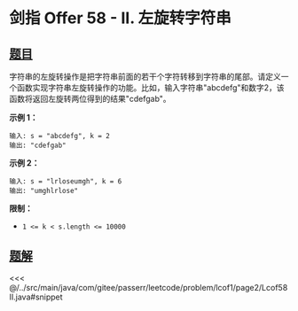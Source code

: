# 剑指 Offer 58 - II. 左旋转字符串

## [题目](https://leetcode.cn/problems/zuo-xuan-zhuan-zi-fu-chuan-lcof/)
字符串的左旋转操作是把字符串前面的若干个字符转移到字符串的尾部。请定义一个函数实现字符串左旋转操作的功能。比如，输入字符串"abcdefg"和数字2，该函数将返回左旋转两位得到的结果"cdefgab"。

**示例 1：**

```
输入: s = "abcdefg", k = 2
输出: "cdefgab"
```

**示例 2：**

```
输入: s = "lrloseumgh", k = 6
输出: "umghlrlose"
```

**限制：**

* `1 <= k < s.length <= 10000`


## [题解](https://github.com/PasseRR/JavaLeetCode/blob/master/src/main/java/com/gitee/passerr/leetcode/problem/lcof1/page2/Lcof58II.java)

<<< @/../src/main/java/com/gitee/passerr/leetcode/problem/lcof1/page2/Lcof58II.java#snippet
